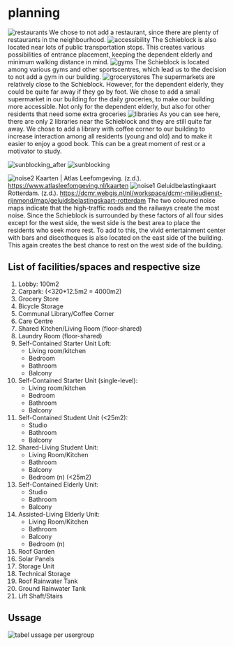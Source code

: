 # planning

![restaurants](https://github.com/user-attachments/assets/1a9647ca-d9e8-43f2-973b-e054fce50a97)
We chose to not add a restaurant, since there are plenty of restaurants in the neighbourhood.
![accessibility](https://github.com/user-attachments/assets/a83c8acb-9ba0-4623-9255-2abfde5cdf30)
The Schieblock is also located near lots of public transportation stops. This creates various possibilities of entrance placement, keeping the dependent elderly and minimum walking distance in mind.
![gyms](https://github.com/user-attachments/assets/984b5860-e180-47a4-bb34-02d4dcd904c3)
The Schieblock is located among various gyms and other sportscentres, which lead us to the decision to not add a gym in our building.
![grocerystores](https://github.com/user-attachments/assets/dc39fa4f-90b4-482c-9a07-ff0a90d4e1f1)
The supermarkets are relatively close to the Schieblock. However, for the dependent elderly, they could be quite far away if they go by foot. We chose to add a small supermarket in our building for the daily groceries, to make our building more accessible. Not only for the dependent elderly, but also for other residents that need some extra groceries
![libraries](https://github.com/user-attachments/assets/fc8ab859-0e7e-40bb-ae26-7461e687988a)
As you can see here, there are only 2 libraries near the Schieblock and they are still quite far away. We chose to add a library with coffee corner to our building to increase interaction among all residents (young and old) and to make it easier to enjoy a good book. This can be a great moment of rest or a motivator to study.

![sunblocking_after](https://github.com/user-attachments/assets/4fd593c7-7b20-4d33-9a1a-d91a8e2c28a6)
![sunblocking](https://github.com/user-attachments/assets/df03ed49-011d-4b9d-a151-8d695bc79468)

![noise2](https://github.com/user-attachments/assets/8d0dff9a-2670-41cb-9cc0-131ef3c67951)
Kaarten | Atlas Leefomgeving. (z.d.). https://www.atlasleefomgeving.nl/kaarten
![noise1](https://github.com/user-attachments/assets/0d1a684d-7b5d-4c83-a4a1-f978e6a3889c)
Geluidbelastingkaart Rotterdam. (z.d.). https://dcmr.webgis.nl/nl/workspace/dcmr-milieudienst-rijnmond/map/geluidsbelastingskaart-rotterdam
The two coloured noise maps indicate that the high-traffic roads and the railways create the most noise. Since the Schieblock is surrounded by these factors of all four sides except for the west side, the west side is the best area to place the residents who seek more rest. To add to this, the vivid entertainment center with bars and discotheques is also located on the east side of the building. This again creates the best chance to rest on the west side of the building.


## List of facilities/spaces and respective size

1. Lobby: 100m2 
2. Carpark: (<320*12.5m2 = 4000m2) 
3. Grocery Store 
4. Bicycle Storage 
5. Communal Library/Coffee Corner 
6. Care Centre
7. Shared Kitchen/Living Room (floor-shared) 
8. Laundry Room (floor-shared)
9. Self-Contained Starter Unit Loft:  
   - Living room/kitchen
   - Bedroom
   - Bathroom
   - Balcony 
10. Self-Contained Starter Unit (single-level):  
    - Living room/kitchen
    - Bedroom
    - Bathroom
    - Balcony 
11. Self-Contained Student Unit (<25m2):
    - Studio
    - Bathroom
    - Balcony
12. Shared-Living Student Unit:
    - Living Room/Kitchen
    - Bathroom
    - Balcony
    - Bedroom (n) (<25m2) 
13. Self-Contained Elderly Unit:
    - Studio
    - Bathroom
    - Balcony
14. Assisted-Living Elderly Unit:
    - Living Room/Kitchen
    - Bathroom
    - Balcony
    - Bedroom (n) 
15. Roof Garden
16. Solar Panels
17. Storage Unit
18. Technical Storage
19. Roof Rainwater Tank
20. Ground Rainwater Tank 
21. Lift Shaft/Stairs


## Ussage

![tabel ussage per usergroup](https://github.com/user-attachments/assets/2499add3-7bdd-472c-a935-00883f596c64)
